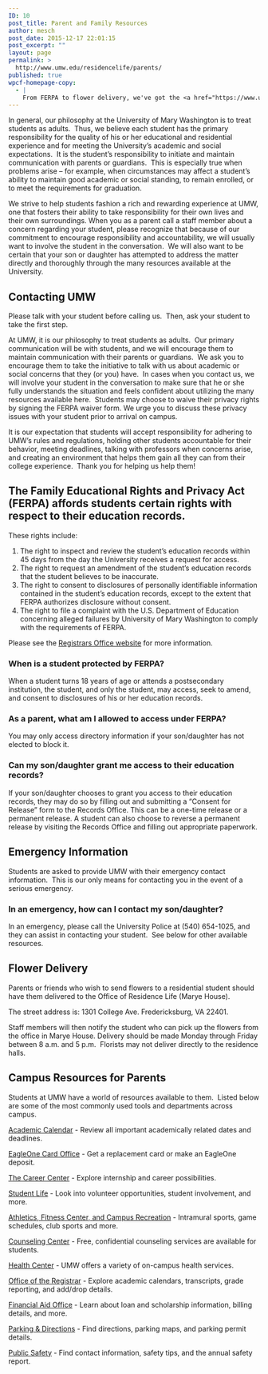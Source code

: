 ```yaml
---
ID: 10
post_title: Parent and Family Resources
author: mesch
post_date: 2015-12-17 22:01:15
post_excerpt: ""
layout: page
permalink: >
  http://www.umw.edu/residencelife/parents/
published: true
wpcf-homepage-copy:
  - |
    From FERPA to flower delivery, we've got the <a href="https://www.umw.edu/residencelife/parents/">tools and information</a> to help you help your student have a successful UMW experience.
---
```

In general, our philosophy at the University of Mary Washington is to treat students as adults.  Thus, we believe each student has the primary responsibility for the quality of his or her educational and residential experience and for meeting the University’s academic and social expectations.  It is the student’s responsibility to initiate and maintain communication with parents or guardians.  This is especially true when problems arise – for example, when circumstances may affect a student’s ability to maintain good academic or social standing, to remain enrolled, or to meet the requirements for graduation.

We strive to help students fashion a rich and rewarding experience at UMW, one that fosters their ability to take responsibility for their own lives and their own surroundings. When you as a parent call a staff member about a concern regarding your student, please recognize that because of our commitment to encourage responsibility and accountability, we will usually want to involve the student in the conversation.  We will also want to be certain that your son or daughter has attempted to address the matter directly and thoroughly through the many resources available at the University.
<h2>Contacting UMW</h2>
Please talk with your student before calling us.  Then, ask your student to take the first step.

At UMW, it is our philosophy to treat students as adults.  Our primary communication will be with students, and we will encourage them to maintain communication with their parents or guardians.  We ask you to encourage them to take the initiative to talk with us about academic or social concerns that they (or you) have.  In cases when you contact us, we will involve your student in the conversation to make sure that he or she fully understands the situation and feels confident about utilizing the many resources available here.  Students may choose to waive their privacy rights by signing the FERPA waiver form. We urge you to discuss these privacy issues with your student prior to arrival on campus.

It is our expectation that students will accept responsibility for adhering to UMW’s rules and regulations, holding other students accountable for their behavior, meeting deadlines, talking with professors when concerns arise, and creating an environment that helps them gain all they can from their college experience.  Thank you for helping us help them!
<h2>The Family Educational Rights and Privacy Act (FERPA) affords students certain rights with respect to their education records.</h2>
These rights include:
<ol>
	<li>The right to inspect and review the student’s education records within 45 days from the day the University receives a request for access.</li>
	<li>The right to request an amendment of the student’s education records that the student believes to be inaccurate.</li>
	<li>The right to consent to disclosures of personally identifiable information contained in the student’s education records, except to the extent that FERPA authorizes disclosure without consent.</li>
	<li>The right to file a complaint with the U.S. Department of Education concerning alleged failures by University of Mary Washington to comply with the requirements of FERPA.</li>
</ol>
Please see the <a href="http://academics.umw.edu/registrar/ferpa-policies-procedures-services/ferpa-and-educational-records">Registrars Office website</a> for more information.
<h3>When is a student protected by FERPA?</h3>
When a student turns 18 years of age or attends a postsecondary institution, the student, and only the student, may access, seek to amend, and consent to disclosures of his or her education records.
<h3>As a parent, what am I allowed to access under FERPA?</h3>
You may only access directory information if your son/daughter has not elected to block it.
<h3>Can my son/daughter grant me access to their education records?</h3>
If your son/daughter chooses to grant you access to their education records, they may do so by filling out and submitting a “Consent for Release” form to the Records Office. This can be a one-time release or a permanent release. A student can also choose to reverse a permanent release by visiting the Records Office and filling out appropriate paperwork.
<h2>Emergency Information</h2>
Students are asked to provide UMW with their emergency contact information.  This is our only means for contacting you in the event of a serious emergency.
<h3>In an emergency, how can I contact my son/daughter?</h3>
In an emergency, please call the University Police at (540) 654-1025, and they can assist in contacting your student.  See below for other available resources.
<h2>Flower Delivery</h2>
Parents or friends who wish to send flowers to a residential student should have them delivered to the Office of Residence Life (Marye House).

The street address is:
1301 College Ave.
Fredericksburg, VA 22401.

Staff members will then notify the student who can pick up the flowers from the office in Marye House. Delivery should be made Monday through Friday between 8 a.m. and 5 p.m.  Florists may not deliver directly to the residence halls.
<h2>Campus Resources for Parents</h2>
Students at UMW have a world of resources available to them.  Listed below are some of the most commonly used tools and departments across campus.

<a href="http://academics.umw.edu/calendar/">Academic Calendar</a> - Review all important academically related dates and deadlines.

<a href="http://adminfinance.umw.edu/eagleone/">EagleOne Card Office</a> - Get a replacement card or make an EagleOne deposit.

<a href="http://academics.umw.edu/academicandcareerservices/">The Career Center</a> - Explore internship and career possibilities.

<a href="http://www.umw.edu/life/">Student Life</a> - Look into volunteer opportunities, student involvement, and more.

<a href="http://athletics.umw.edu/">Athletics, Fitness Center, and Campus Recreation</a> - Intramural sports, game schedules, club sports and more.

<a href="http://students.umw.edu/counseling/">Counseling Center</a> - Free, confidential counseling services are available for students.

<a href="http://students.umw.edu/healthcenter/">Health Center</a> - UMW offers a variety of on-campus health services.

<a href="http://academics.umw.edu/registrar/">Office of the Registrar</a> - Explore academic calendars, transcripts, grade reporting, and add/drop details.

<a href="http://adminfinance.umw.edu/financialaid/">Financial Aid Office</a> - Learn about loan and scholarship information, billing details, and more.

<a href="http://www.umw.edu/visitors/">Parking &amp; Directions</a> - Find directions, parking maps, and parking permit details.

<a href="http://www.umw.edu/police/">Public Safety</a> - Find contact information, safety tips, and the annual safety report.